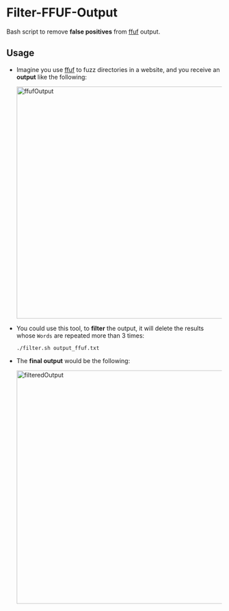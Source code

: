 # Filter-FFUF-Output
Bash script to remove **false positives** from [ffuf](https://github.com/ffuf/ffuf) output.

## Usage
* Imagine you use [ffuf](https://github.com/ffuf/ffuf) to fuzz directories in a website, and you receive an **output** like the following:

  <img width="542" alt="ffufOutput" src="https://user-images.githubusercontent.com/90275448/184215171-75ac7480-2160-4f41-b73f-8839649e34c8.png">

* You could use this tool, to **filter** the output, it will delete the results whose `Words` are repeated more than 3 times:

  `./filter.sh output_ffuf.txt`

* The **final output** would be the following:

  <img width="545" alt="filteredOutput" src="https://user-images.githubusercontent.com/90275448/184214764-adbd690e-499f-4ab7-9492-4914cad41020.png">

